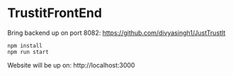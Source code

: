 # TrustitFrontEnd
Bring backend up on port 8082: https://github.com/divyasingh1/JustTrustIt
``` 
npm install 
npm run start
```

Website will be up on:  http://localhost:3000
